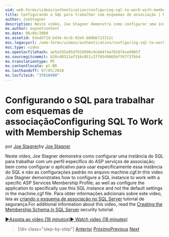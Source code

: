 ```yaml
---
uid: web-forms/videos/authentication/configuring-sql-to-work-with-membership-schemas
title: Configurando o SQL para trabalhar com esquemas de associação | Microsoft Docs
author: JoeStagner
description: Neste vídeo, Joe Stagner demonstra como configurar uma instância do SQL para trabalhar com um perfil específico do ASP serviços de associação; bem como configurar os aplicativos...
ms.author: aspnetcontent
ms.date: 08/04/2008
ms.assetid: b3edd71d-b43e-4ccb-93e5-b89bb723312c
msc.legacyurl: /web-forms/videos/authentication/configuring-sql-to-work-with-membership-schemas
msc.type: video
ms.openlocfilehash: ae5e335e05df010996c9cb84f4af01874ce6005f
ms.sourcegitcommit: b28cd0313af316c051c2ff8549865bff67f2fbb4
ms.translationtype: MT
ms.contentlocale: pt-BR
ms.lasthandoff: 07/05/2018
ms.locfileid: "37810498"
---
```

<a name="configuring-sql-to-work-with-membership-schemas"></a><span data-ttu-id="1cebd-103">Configurando o SQL para trabalhar com esquemas de associação</span><span class="sxs-lookup"><span data-stu-id="1cebd-103">Configuring SQL To Work with Membership Schemas</span></span>
====================
<span data-ttu-id="1cebd-104">por [Joe Stagner](https://github.com/JoeStagner)</span><span class="sxs-lookup"><span data-stu-id="1cebd-104">by [Joe Stagner](https://github.com/JoeStagner)</span></span>

<span data-ttu-id="1cebd-105">Neste vídeo, Joe Stagner demonstra como configurar uma instância do SQL para trabalhar com um perfil específico do ASP serviços de associação; bem como configurar o aplicativo para usar especificamente essa instância do SQL e não as configurações padrão no arquivo machine.cgf.</span><span class="sxs-lookup"><span data-stu-id="1cebd-105">In this video Joe Stagner demonstrates how to configure a SQL instance to work with a specific ASP Services Membership Profile; as well as configure the application to specifically use this SQL instance and not the default settings in the machine.cgf file.</span></span> <span data-ttu-id="1cebd-106">Para obter informações adicionais sobre este vídeo, leia as [criando o esquema de associação no SQL Server](../../overview/older-versions-security/membership/creating-the-membership-schema-in-sql-server-vb.md) tutorial de segurança.</span><span class="sxs-lookup"><span data-stu-id="1cebd-106">For additional information about this video, read the [Creating the Membership Schema in SQL Server](../../overview/older-versions-security/membership/creating-the-membership-schema-in-sql-server-vb.md) security tutorial.</span></span>

[<span data-ttu-id="1cebd-107">&#9654;Assista ao vídeo (18 minutos)</span><span class="sxs-lookup"><span data-stu-id="1cebd-107">&#9654; Watch video (18 minutes)</span></span>](https://channel9.msdn.com/Blogs/ASP-NET-Site-Videos/configuring-sql-to-work-with-membership-schemas)

> [!div class="step-by-step"]
> <span data-ttu-id="1cebd-108">[Anterior](understanding-aspnet-memberships.md)
> [Próximo](changing-membership-settings-in-the-default-membership-schema.md)</span><span class="sxs-lookup"><span data-stu-id="1cebd-108">[Previous](understanding-aspnet-memberships.md)
[Next](changing-membership-settings-in-the-default-membership-schema.md)</span></span>
